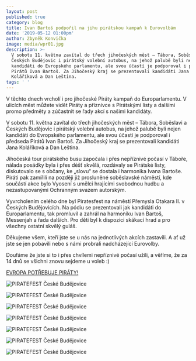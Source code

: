 ```yaml
---
layout: post
published: true
category: blog
title: Ivan Bartoš podpořil na jihu pirátskou kampaň k Eurovolbám
date: '2019-05-12 01:00pm'
author: Zbyněk Konvička
image: media/wpr01.jpg
description: >-
  V sobotu 11. května zavítal do třech jihočeských měst – Tábora, Soběslavi a
  Českých Budějovic i pirátský volební autobus, na jehož palubě byli nejen
  kandidáti do Evropského parlamentu, ale svou účastí je podporoval i předseda
  Pirátů Ivan Bartoš. Za Jihočeský kraj se prezentovali kandidáti Jana
  Koláříková a Dan Leština.
tags: ' '
---
```

V těchto dnech vrcholí i pro jihočeské Piráty kampaň do Europarlamentu. V ulicích měst můžete vidět Piráty a příznivce s Pirátskými listy a dalšími promo předměty a zúčastnit se řady akcí s našimi kandidáty.

V sobotu 11. května zavítal do třech jihočeských měst – Tábora, Soběslavi a Českých Budějovic i pirátský volební autobus, na jehož palubě byli nejen kandidáti do Evropského parlamentu, ale svou účastí je podporoval i předseda Pirátů Ivan Bartoš. Za Jihočeský kraj se prezentovali kandidáti Jana Koláříková a Dan Leština.

Jihočeská tour pirátského busu započala i přes nepříznivé počasí v Táboře, nálada posádky byla i přes déšť skvělá, rozdávaly se Pirátské listy, diskutovalo se s občany, ke „slovu“ se dostala i harmonika Ivana Bartoše. Piráti pak zamířili na později již prosluněné soběslavské náměstí, kde součástí akce bylo Vyosení s umělci hrajícími svobodnou hudbu a nezastupovanými Ochranným svazem autorským.

Vyvrcholením celého dne byl Piratesfest na náměstí Přemysla Otakara II. v Českých Budějovicích. Na pódiu se prezentovali jak kandidáti do Europarlamentu, tak promluvil a zahrál na harmoniku Ivan Bartoš, Messenjah a řada dalších. Pro děti byl k dispozici skákací hrad a pro všechny ostatní skvělý guláš.

Děkujeme všem, kteří jste se u nás na jednotlivých akcích zastavili. A ať už jste se jen pobavili nebo s námi probrali nadcházející Eurovolby.

Doufáme že jste si to i přes chvílemi nepříznivé počasí užili, a věříme, že za 14 dnů se všichni znovu sejdeme u voleb :)

[EVROPA POTŘEBUJE PIRÁTY!](https://evropapotrebuje.cz/)

![PIRATEFEST České Budějovice](media/wpr00.jpg)

![PIRATEFEST České Budějovice](media/wpr03.jpg)

![PIRATEFEST České Budějovice](media/wpr04.jpg)

![PIRATEFEST České Budějovice](media/wpr05.jpg)

![PIRATEFEST České Budějovice](media/wpr06.jpg)

![PIRATEFEST České Budějovice](media/wpr07.jpg)

![PIRATEFEST České Budějovice](media/wpr08.jpg)
